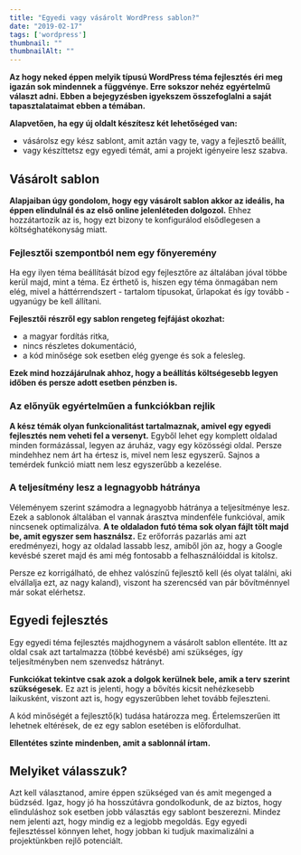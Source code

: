 ```yaml
---
title: "Egyedi vagy vásárolt WordPress sablon?"
date: "2019-02-17"
tags: ['wordpress']
thumbnail: ""
thumbnailAlt: ""
---
```


**Az hogy neked éppen melyik típusú WordPress téma fejlesztés éri meg igazán sok mindennek a függvénye. Erre sokszor nehéz egyértelmű választ adni. Ebben a bejegyzésben igyekszem összefoglalni a saját tapasztalataimat ebben a témában.**

**Alapvetően, ha egy új oldalt készítesz két lehetőséged van:**

- vásárolsz egy kész sablont, amit aztán vagy te, vagy a fejlesztő beállít,
- vagy készíttetsz egy egyedi témát, ami a projekt igényeire lesz szabva.

## Vásárolt sablon

**Alapjaiban úgy gondolom, hogy egy vásárolt sablon akkor az ideális, ha éppen elindulnál és az első online jelenléteden dolgozol.** Ehhez hozzátartozik az is, hogy ezt bizony te konfigurálod elsődlegesen a költséghatékonyság miatt.

### Fejlesztői szempontból nem egy főnyeremény

Ha egy ilyen téma beállítását bízod egy fejlesztőre az általában jóval többe kerül majd, mint a téma. Ez érthető is, hiszen egy téma önmagában nem elég, mivel a háttérrendszert - tartalom típusokat, űrlapokat és így tovább - ugyanúgy be kell állítani.

**Fejlesztői részről egy sablon rengeteg fejfájást okozhat:**

- a magyar fordítás ritka,
- nincs részletes dokumentáció,
- a kód minősége sok esetben elég gyenge és sok a felesleg.

**Ezek mind hozzájárulnak ahhoz, hogy a beállítás költségesebb legyen időben és persze adott esetben pénzben is.**

### Az előnyük egyértelműen a funkciókban rejlik

**A kész témák olyan funkcionalitást tartalmaznak, amivel egy egyedi fejlesztés nem veheti fel a versenyt.** Egyből lehet egy komplett oldalad minden formázással, legyen az áruház, vagy egy közösségi oldal. Persze mindehhez nem árt ha értesz is, mivel nem lesz egyszerű. Sajnos a temérdek funkció miatt nem lesz egyszerűbb a kezelése.

### A teljesítmény lesz a legnagyobb hátránya

Véleményem szerint számodra a legnagyobb hátránya a teljesítménye lesz. Ezek a sablonok általában el vannak árasztva mindenféle funkcióval, amik nincsenek optimalizálva. **A te oldaladon futó téma sok olyan fájlt tölt majd be, amit egyszer sem használsz.** Ez erőforrás pazarlás ami azt eredményezi, hogy az oldalad lassabb lesz, amiből jön az, hogy a Google kevésbé szeret majd és ami még fontosabb a felhasználóiddal is kitolsz.

Persze ez korrigálható, de ehhez valószínű fejlesztő kell (és olyat találni, aki elvállalja ezt, az nagy kaland), viszont ha szerencséd van pár bővítménnyel már sokat elérhetsz.

## Egyedi fejlesztés

Egy egyedi téma fejlesztés majdhogynem a vásárolt sablon ellentéte. Itt az oldal csak azt tartalmazza (többé kevésbé) ami szükséges, így teljesítményben nem szenvedsz hátrányt.

**Funkciókat tekintve csak azok a dolgok kerülnek bele, amik a terv szerint szükségesek.** Ez azt is jelenti, hogy a bővítés kicsit nehézkesebb laikusként, viszont azt is, hogy egyszerűbben lehet tovább fejleszteni.

A kód minőségét a fejlesztő(k) tudása határozza meg. Értelemszerűen itt lehetnek eltérések, de ez egy sablon esetében is előfordulhat.

**Ellentétes szinte mindenben, amit a sablonnál írtam.**

## Melyiket válasszuk?

Azt kell választanod, amire éppen szükséged van és amit megenged a büdzséd. Igaz, hogy jó ha hosszútávra gondolkodunk, de az biztos, hogy elinduláshoz sok esetben jobb választás egy sablont beszerezni. Mindez nem jelenti azt, hogy mindig ez a legjobb megoldás. Egy egyedi fejlesztéssel könnyen lehet, hogy jobban ki tudjuk maximalizálni a projektünkben rejlő potenciált.
